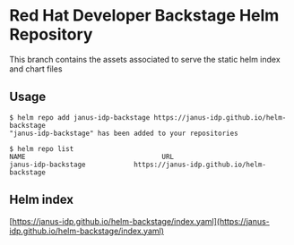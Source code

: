 # Red Hat Developer Backstage Helm Repository

This branch contains the assets associated to serve the static helm index and chart files

## Usage

```
$ helm repo add janus-idp-backstage https://janus-idp.github.io/helm-backstage
"janus-idp-backstage" has been added to your repositories

$ helm repo list
NAME                                  URL
janus-idp-backstage            https://janus-idp.github.io/helm-backstage
```

## Helm index

[https://janus-idp.github.io/helm-backstage/index.yaml](https://janus-idp.github.io/helm-backstage/index.yaml)

